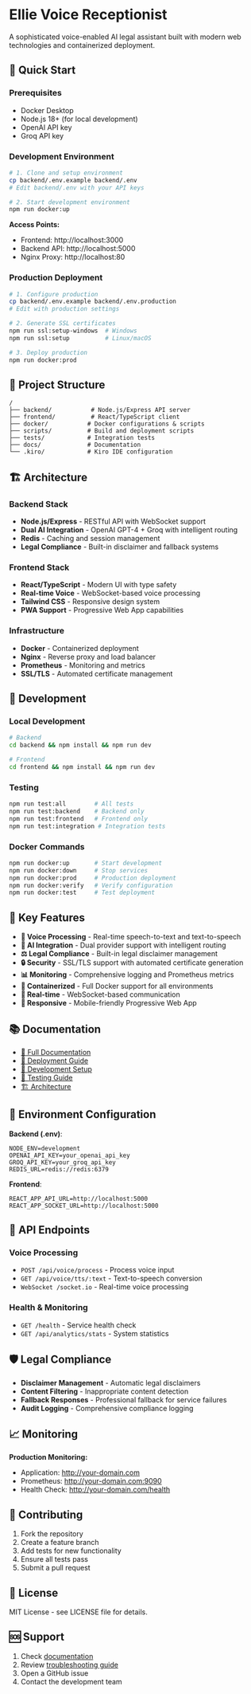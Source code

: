 # Ellie Voice Receptionist

A sophisticated voice-enabled AI legal assistant built with modern web technologies and containerized deployment.

## 🚀 Quick Start

### Prerequisites
- Docker Desktop
- Node.js 18+ (for local development)
- OpenAI API key
- Groq API key

### Development Environment
```bash
# 1. Clone and setup environment
cp backend/.env.example backend/.env
# Edit backend/.env with your API keys

# 2. Start development environment
npm run docker:up
```

**Access Points:**
- Frontend: http://localhost:3000
- Backend API: http://localhost:5000
- Nginx Proxy: http://localhost:80

### Production Deployment
```bash
# 1. Configure production
cp backend/.env.example backend/.env.production
# Edit with production settings

# 2. Generate SSL certificates
npm run ssl:setup-windows  # Windows
npm run ssl:setup          # Linux/macOS

# 3. Deploy production
npm run docker:prod
```

## 📁 Project Structure

```
/
├── backend/           # Node.js/Express API server
├── frontend/          # React/TypeScript client
├── docker/           # Docker configurations & scripts
├── scripts/          # Build and deployment scripts
├── tests/            # Integration tests
├── docs/             # Documentation
└── .kiro/            # Kiro IDE configuration
```

## 🏗️ Architecture

### Backend Stack
- **Node.js/Express** - RESTful API with WebSocket support
- **Dual AI Integration** - OpenAI GPT-4 + Groq with intelligent routing
- **Redis** - Caching and session management
- **Legal Compliance** - Built-in disclaimer and fallback systems

### Frontend Stack
- **React/TypeScript** - Modern UI with type safety
- **Real-time Voice** - WebSocket-based voice processing
- **Tailwind CSS** - Responsive design system
- **PWA Support** - Progressive Web App capabilities

### Infrastructure
- **Docker** - Containerized deployment
- **Nginx** - Reverse proxy and load balancer
- **Prometheus** - Monitoring and metrics
- **SSL/TLS** - Automated certificate management

## 🔧 Development

### Local Development
```bash
# Backend
cd backend && npm install && npm run dev

# Frontend  
cd frontend && npm install && npm run dev
```

### Testing
```bash
npm run test:all        # All tests
npm run test:backend    # Backend only
npm run test:frontend   # Frontend only
npm run test:integration # Integration tests
```

### Docker Commands
```bash
npm run docker:up       # Start development
npm run docker:down     # Stop services
npm run docker:prod     # Production deployment
npm run docker:verify   # Verify configuration
npm run docker:test     # Test deployment
```

## 🌟 Key Features

- **🎤 Voice Processing** - Real-time speech-to-text and text-to-speech
- **🤖 AI Integration** - Dual provider support with intelligent routing
- **⚖️ Legal Compliance** - Built-in legal disclaimer management
- **🔒 Security** - SSL/TLS support with automated certificate generation
- **📊 Monitoring** - Comprehensive logging and Prometheus metrics
- **🐳 Containerized** - Full Docker support for all environments
- **🔄 Real-time** - WebSocket-based communication
- **📱 Responsive** - Mobile-friendly Progressive Web App

## 📚 Documentation

- [📖 Full Documentation](docs/README.md)
- [🚀 Deployment Guide](docs/deployment.md)
- [🔧 Development Setup](docs/development.md)
- [🧪 Testing Guide](docs/testing.md)
- [🏗️ Architecture](docs/architecture.md)

## 🔐 Environment Configuration

**Backend (.env)**:
```env
NODE_ENV=development
OPENAI_API_KEY=your_openai_api_key
GROQ_API_KEY=your_groq_api_key
REDIS_URL=redis://redis:6379
```

**Frontend**:
```env
REACT_APP_API_URL=http://localhost:5000
REACT_APP_SOCKET_URL=http://localhost:5000
```

## 🚀 API Endpoints

### Voice Processing
- `POST /api/voice/process` - Process voice input
- `GET /api/voice/tts/:text` - Text-to-speech conversion
- `WebSocket /socket.io` - Real-time voice processing

### Health & Monitoring
- `GET /health` - Service health check
- `GET /api/analytics/stats` - System statistics

## 🛡️ Legal Compliance

- **Disclaimer Management** - Automatic legal disclaimers
- **Content Filtering** - Inappropriate content detection
- **Fallback Responses** - Professional fallback for service failures
- **Audit Logging** - Comprehensive compliance logging

## 📈 Monitoring

**Production Monitoring:**
- Application: http://your-domain.com
- Prometheus: http://your-domain.com:9090
- Health Check: http://your-domain.com/health

## 🤝 Contributing

1. Fork the repository
2. Create a feature branch
3. Add tests for new functionality
4. Ensure all tests pass
5. Submit a pull request

## 📄 License

MIT License - see LICENSE file for details.

## 🆘 Support

1. Check [documentation](docs/)
2. Review [troubleshooting guide](docs/troubleshooting.md)
3. Open a GitHub issue
4. Contact the development team
